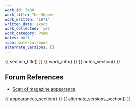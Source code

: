 ```yaml
---
work_id: 3480
work_title: The Shower
work_written: '1971'
written_date: exact
work_collected: 'yes'
work_category: Poem
notes: null
icon: material/book
alternate_versions: []
---
```


{{ section_title() }}
{{ work_info() }}
{{ notes_section() }}
## Forum References
- [Scan of magazine appearance](https://bukowskiforum.com/threads/invisible-city-number-three-november-1971-4-buk-poems.10786/)

{{ appearances_section() }}
{{ alternate_versions_section() }}